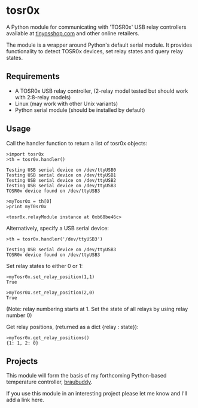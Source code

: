 tosr0x
======================

A Python module for communicating with 'TOSR0x' USB relay controllers available at [tinyosshop.com](http://www.tinyosshop.com/index.php?route=product/product&product_id=365) and other online retailers.

The module is a wrapper around Python's default serial module. It provides functionality to detect TOSR0x devices, set relay states and query relay states.


Requirements
----------------------

* A TOSR0x USB relay controller, (2-relay model tested but should work with 2:8-relay models)
* Linux (may work with other Unix variants)
* Python serial module (should be installed by default)

Usage
----------------------

Call the handler function to return a list of tosr0x objects:

    >import tosr0x
    >th = tosr0x.handler()

    Testing USB serial device on /dev/ttyUSB0
    Testing USB serial device on /dev/ttyUSB1
    Testing USB serial device on /dev/ttyUSB2
    Testing USB serial device on /dev/ttyUSB3
    TOSR0x device found on /dev/ttyUSB3

    >myTosr0x = th[0]
    >print myT0sr0x

    <tosr0x.relayModule instance at 0xb68be46c>

Alternatively, specify a USB serial device: 

    >th = tosr0x.handler('/dev/ttyUSB3')

    Testing USB serial device on /dev/ttyUSB3
    TOSR0x device found on /dev/ttyUSB3

Set relay states to either 0 or 1:

    >myTosr0x.set_relay_position(1,1)
    True

    >myTosr0x.set_relay_position(2,0)
    True

(Note: relay numbering starts at 1. Set the state of all relays by using relay number 0)

Get relay positions, (returned as a dict {relay : state}):

    >myTosr0x.get_relay_positions()
    {1: 1, 2: 0}

Projects
----------------------

This module will form the basis of my forthcoming Python-based temperature controller, [braubuddy](https://github.com/jstewart101/braubuddy).

If you use this module in an interesting project please let me know and I'll add a link here.
